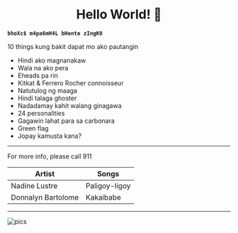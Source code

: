 <h1 align="center">Hello World! 🥂</h1>

**`bhoXc$ m4pa6mH4L bHente zIngK0`**

<p>10 things kung bakit dapat mo ako pautangin</p>

<ul>
  <li>Hindi ako magnanakaw</li>
  <li>Wala na ako pera</li>
  <li>Eheads pa rin</li>
  <li>Kitkat & Ferrero Rocher connoisseur</li>
  <li>Natutulog ng maaga</li>
  <li>Hindi talaga ghoster</li>
  <li>Nadadamay kahit walang ginagawa</li>
  <li>24 personalities</li>
  <li>Gagawin lahat para sa carbonara</li>
  <li>Green flag</li>
  <li>Jopay kamusta kana?</li>
</ul>

<hr>

<p>For more info, please call 911</p>

| Artist | Songs |
| --- | --- |
| Nadine Lustre | Paligoy-ligoy |
| Donnalyn Bartolome |Kakaibabe |

---
![pics](https://i.pinimg.com/564x/34/e5/2b/34e52b68c61061e4705f2dc4171cf140.jpg)
